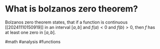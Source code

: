 # What is bolzanos zero theorem? 
Bolzanos zero theorem states, that if a function is continuous [[20241110150919]] in an interval $[a,b]$ and $f(a) < 0$ and $f(b) > 0$, then $f$ has at least one zero in $[a,b]$.

#math #analysis #functions